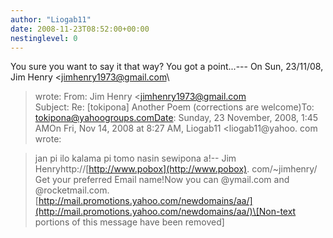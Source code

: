 ```yaml
---
author: "Liogab11"
date: 2008-11-23T08:52:00+00:00
nestinglevel: 0
---
```

You sure you want to say it that way? You got a point...---
 On Sun, 23/11/08, Jim Henry <[jimhenry1973@gmail.com](mailto://jimhenry1973@gmail.com)\
> wrote:
From: Jim Henry <[jimhenry1973@gmail.com](mailto://jimhenry1973@gmail.com)\
>Subject: Re: \[tokipona\] Another Poem (corrections are welcome)To: [tokipona@yahoogroups.comDate](mailto://tokipona@yahoogroups.comDate): Sunday, 23 November, 2008, 1:45 AMOn Fri, Nov 14, 2008 at 8:27 AM, Liogab11 <liogab11@yahoo. com
> wrote:

> jan pi ilo kalama pi tomo nasin sewipona a!--
Jim Henryhttp://[http://www.pobox](http://www.pobox). com/~jimhenry/ Get your preferred Email name!Now you can @ymail.com and @rocketmail.com.[http://mail.promotions.yahoo.com/newdomains/aa/](http://mail.promotions.yahoo.com/newdomains/aa/)\[Non-text portions of this message have been removed\]